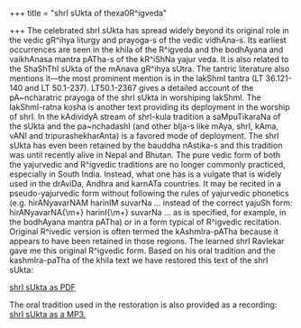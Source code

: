 +++
title = "shrI sUkta of thexa0R^igveda"

+++
The celebrated shrI sUkta has spread widely beyond its original role in
the vedic gR^ihya liturgy and prayoga-s of the vedic vidhAna-s. Its
earliest occurrences are seen in the khila of the R^igveda and the
bodhAyana and vaikhAnasa mantra pATha-s of the kR^iShNa yajur veda. It
is also related to the ShaShThI sUkta of the mAnava gR^ihya sUtra. The
tantric literature also mentions it—the most prominent mention is in the
lakShmI tantra (LT 36.121-140 and LT 50.1-237). LT50.1-2367 gives a
detailed account of the pA\~ncharatric prayoga of the shrI sUkta in
worshiping lakShmI. The lakShmI-ratna kosha is another text providing
its deployment in the worship of shrI. In the kAdividyA stream of
shrI-kula tradition a saMpuTikaraNa of the sUkta and the pa\~nchadashI
(and other bIja-s like mAya, shrI, kAma, vANI and tripurashekharAnta) is
a favored mode of deployment. The shrI sUkta has even been retained by
the bauddha nAstika-s and this tradition was until recently alive in
Nepal and Bhutan. The pure vedic form of both the yajurvedic and
R^igvedic traditions are no longer commonly practiced, especially in
South India. Instead, what one has is a vulgate that is widely used in
the drAviDa, Andhra and karnATa countries. It may be recited in a
pseudo-yajurvedic form without following the rules of yajurvedic
phonetics (e.g. hirANyavarNAM harinIM suvarNa … instead of the correct
yajuSh form: hirANyavarNA{\\m+} harinI{\\m+} suvarNa … as is specified,
for example, in the bodhAyana mantra pATha) or in a form typical of
R^igvedic recitation. Original R^ivedic version is often termed the
kAshmIra-pATha because it appears to have been retained in those
regions. The learned shrI Ravlekar gave me this original R^igvedic form.
Based on his oral tradition and the kashmIra-paTha of the khila text we
have restored this text of the shrI sUkta:

[shrI sUkta as
PDF](https://manasataramgini.files.wordpress.com/2008/04/shri_suktam_kp.pdf "shrI sUktraM")

The oral tradition used in the restoration is also provided as a
recording:  
[shrI sUkta as a
MP3.](https://app.box.com/s/v0t0cpotlh00mv5kek5ecrbdjb2hezj4)
